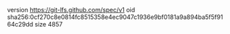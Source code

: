 version https://git-lfs.github.com/spec/v1
oid sha256:0cf270c8e0814fc8515358e4ec9047c1936e9bf0181a9a894ba5f5f9164c29dd
size 4857
